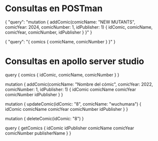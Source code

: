 # Consultas en POSTman
{
  "query": "mutation { addComic(comicName: \"NEW MUTANTS\", comicYear: 2024, comicNumber: 1, idPublisher: 1) { idComic, comicName, comicYear, comicNumber, idPublisher } }"
}

{
    "query": "{ comics { comicName, comicNumber } }"
}

# Consultas en apollo server studio
query {
  comics {
    idComic, comicName, comicNumber
  } 
}


mutation {
  addComic(comicName: "Nombre del cómic", comicYear: 2022, comicNumber: 1, idPublisher: 1) {
    idComic
    comicName
    comicYear
    comicNumber
    idPublisher
  }
}

mutation {
  updateComic(idComic: "8", comicName: "wuchumara") {
    idComic
    comicName
    comicYear
    comicNumber
    idPublisher
  }
}

mutation {
  deleteComic(idComic: "8")
}

query {
  getComics {
    idComic
    idPublisher
    comicName
    comicYear
    comicNumber
    publisherName
  }
}